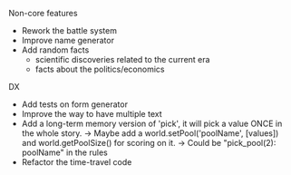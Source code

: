 Non-core features
- Rework the battle system
- Improve name generator
- Add random facts
	- scientific discoveries related to the current era
	- facts about the politics/economics

DX
- Add tests on form generator
- Improve the way to have multiple text
- Add a long-term memory version of 'pick', it will pick a value ONCE in the whole story.
    -> Maybe add a world.setPool('poolName', [values]) and world.getPoolSize() for scoring on it.
    -> Could be "pick_pool(2): poolName" in the rules
- Refactor the time-travel code
